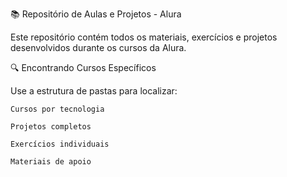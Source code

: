 📚 Repositório de Aulas e Projetos - Alura

Este repositório contém todos os materiais, exercícios e projetos desenvolvidos durante os cursos da Alura. 

🔍 Encontrando Cursos Específicos

Use a estrutura de pastas para localizar:

    Cursos por tecnologia

    Projetos completos

    Exercícios individuais

    Materiais de apoio
